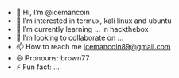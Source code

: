 - 👋 Hi, I’m @icemancoin
- 👀 I’m interested in termux, kali linux and ubuntu
- 🌱 I’m currently learning ... in hackthebox
- 💞️ I’m looking to collaborate on ...
- 📫 How to reach me icemancoin89@gmail.com
- 😄 Pronouns: brown77
- ⚡ Fun fact: ...

<!---
icemancoin/icemancoin is a ✨ special ✨ repository because its `README.md` (this file) appears on your GitHub profile.
You can click the Preview link to take a look at your changes.
